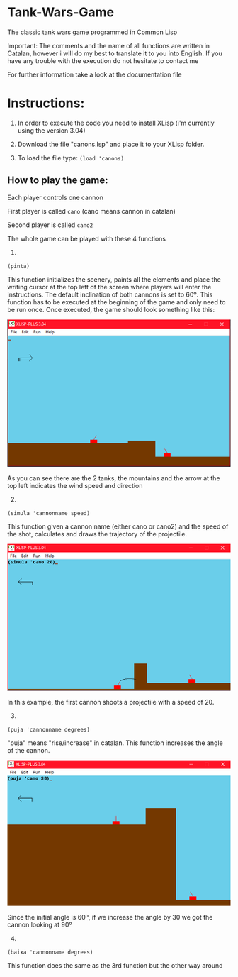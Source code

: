 # Tank-Wars-Game
The classic tank wars game programmed in Common Lisp

Important: The comments and the name of all functions are written in Catalan, however i will do my best to translate it to you into English.
If you have any trouble with the execution do not hesitate to contact me

For further information take a look at the documentation file

# Instructions:

1. In order to execute the code you need to install XLisp (i'm currently using the version 3.04)

2. Download the file "canons.lsp" and place it to your XLisp folder.

3. To load the file type: ``(load 'canons)``

## How to play the game:


Each player controls one cannon

First player is called ``cano`` (cano means cannon in catalan)

Second player is called ``cano2``

The whole game can be played with these 4 functions

1.
```
(pinta)
```
This function initializes the scenery, paints all the elements and place the writing cursor at the top left of the screen where players will enter the instructions.
The default inclination of both cannons is set to 60º.
This function has to be executed at the beginning of the game and only need to be run once.
Once executed, the game should look something like this:

![](images/initial.PNG)

As you can see there are the 2 tanks, the mountains and the arrow at the top left indicates the wind speed and direction

2.
```
(simula 'cannonname speed)
```

This function given a cannon name (either cano or cano2) and the speed of the shot, calculates and draws the trajectory of the projectile.

![](images/simula.PNG)

In this example, the first cannon shoots a projectile with a speed of 20.

3.
```
(puja 'cannonname degrees)
```
"puja" means "rise/increase" in catalan.
This function increases the angle of the cannon.

![](images/puja.PNG)

Since the initial angle is 60º, if we increase the angle by 30 we got the cannon looking at 90º

4.
```
(baixa 'cannonname degrees)
```
This function does the same as the 3rd function but the other way around
